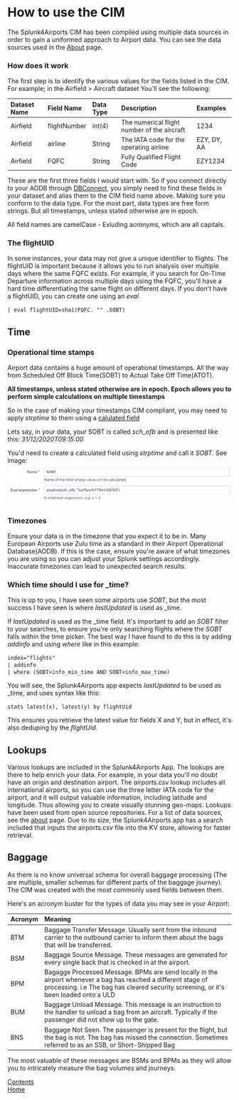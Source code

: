# How to use the CIM

The Splunk4Airports CIM has been compiled using multiple data sources in order to gain a uniformed approach to Airport data. You can see the data sources used in the [About](./About.md) page.

### How does it work

The first step is to identify the various values for the fields listed in the CIM. 
For example; in the Airfield > Aircraft dataset You'll see the following:

| Dataset Name  | Field Name  | Data Type | Description | Examples |
|:--------------|:------------|:----------|:------------|:---------|
|Airfield|flightNumber|int(4)|The numerical flight number of the aircraft|1234|
|Airfield|airline|String|The IATA code for the operating airline|EZY, DY, AA|
|Airfield|FQFC|String|Fully Qualified Flight Code|EZY1234|

These are the first three fields I would start with. So if you connect directly to your AODB through [DBConnect](https://splunkbase.splunk.com/app/2686/), you simply need to find these fields in your dataset and alias them to the CIM field name above. Making sure you conform to the data type. For the most part, data types are free form strings. But all timestamps, unless stated otherwise are in epoch.

All field names are camelCase - Exluding acronyms, which are all capitals.

### The flightUID

In some instances, your data may not give a unique identifier to flights. The flightUID is important because it allows you to run analysis over multiple days where the same FQFC exists. For example, if you search for On-Time Departure information across multiple days using the FQFC, you'll have a hard time differentiating the same flight on different days. If you don't have a flightUID, you can create one using an _eval_
```
| eval flightUID=sha1(FQFC. "" .SOBT)
```

## Time

### Operational time stamps

Airport data contains a huge amount of operational timestamps. All the way from Scheduled Off Block Time(SOBT) to Actual Take Off Time(ATOT). 

**All timestamps, unless stated otherwise are in epoch. Epoch allows you to perform simple calculations on multiple timestamps**

So in the case of making your timestamps CIM compliant, you may need to apply _strptime_ to them using a [calulated field](https://docs.splunk.com/Documentation/Splunk/latest/Knowledge/definecalcfields)

Lets say, in your data, your SOBT is called _sch_ofb_ and is presented like this: _31/12/2020T09:15:00_

You'd need to create a calculated field using _strptime_ and call it _SOBT_. See image:
![Calculated Field](./images/calc_field.png)

### Timezones

Ensure your data is in the timezone that you expect it to be in. Many European Airports use Zulu time as a standard in their Airport Operational Database(AODB). If this is the case, ensure you're aware of what timezones you are using so you can adjust your Splunk settings accordingly. Inaccurate timezones can lead to unexpected search results.

### Which time should I use for _time?

This is up to you, I have seen some airports use _SOBT_, but the most success I have seen is where _lastUpdated_ is used as _time.

If _lastUpdated_ is used as the _time field. It's important to add an _SOBT_ filter to your searches, to ensure you're only searching flights where the _SOBT_ falls within the time picker. The best way I have found to do this is by adding _addinfo_ and using _where_ like in this example:
```
index="flights"
| addinfo 
| where (SOBT>info_min_time AND SOBT<info_max_time)
```
You will see, the Splunk4Airports app expects _lastUpdated_ to be used as _time, and uses syntax like this:
```
stats latest(x), latest(y) by flightUid
```
This ensures you retrieve the latest value for fields X and Y, but in effect, it's also deduping by the _flightUid_.

## Lookups

Various lookups are included in the Splunk4Airports App. The lookups are there to help enrich your data. For example, in your data you'll no doubt have an origin and destination airport. The _airports.csv_ lookup includes all international airports, so you can use the three letter IATA code for the airport, and it will output valuable information, including latitude and longitude. Thus allowing you to create visually stunning geo-maps. Lookups have been used from open source repositories. For a list of data sources, see the [about](./About.md) page. Due to its size, the Splunk4Airports app has a search included that inputs the airports.csv file into the KV store, allowing for faster retrieval.

## Baggage

As there is no know universal schema for overall baggage processing (The are multiple, smaller schemas for different parts of the baggage journey). The CIM was created with the most commonly used fields between them.

Here's an acronym buster for the types of data you may see in your Airport:

| Acronym  | Meaning  |
|:--------------|:------------|
| BTM | Baggage Transfer Message. Usually sent from the inbound carrier to the outbound carrier to inform them about the bags that will be transferred. |
| BSM | Baggage Source Message. These messages are generated for every single back that is checked in at the airport. |
| BPM | Bagagge Processed Message. BPMs are send locally in the airport whenever a bag has reached a different stage of processing. i.e The bag has cleared security screening, or it's been loaded onto a ULD |
| BUM | Baggage Unload Message. This message is an instruction to the handler to unload a bag from an aircraft. Typically if the passenger did not show up to the gate. |
| BNS | Baggage Not Seen. The passenger is present for the flight, but the bag is not. The bag has missed the connection. Sometimes referred to as an SSB, or Short-Shipped Bag |

The most valuable of these messages are BSMs and BPMs as they will allow you to intricately measure the bag volumes and journeys.

[Contents](./contents.md)<br />
[Home](./)

